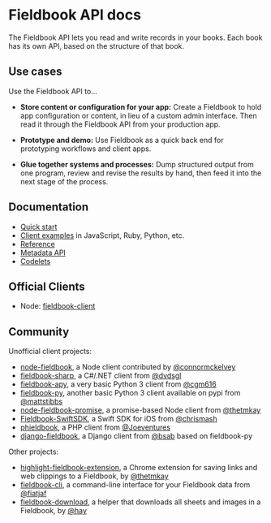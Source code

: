 Fieldbook API docs
==================

The Fieldbook API lets you read and write records in your books. Each book has its own API, based on the structure of that book.

Use cases
---------

Use the Fieldbook API to...

* **Store content or configuration for your app:** Create a Fieldbook to hold app configuration or content, in lieu of a custom admin interface. Then read it through the Fieldbook API from your production app.

* **Prototype and demo:** Use Fieldbook as a quick back end for prototyping workflows and client apps.

* **Glue together systems and processes:** Dump structured output from one program, review and revise the results by hand, then feed it into the next stage of the process.

Documentation
-------------

* [Quick start](quick-start.md)
* [Client examples](client-examples.md) in JavaScript, Ruby, Python, etc.
* [Reference](reference.md)
* [Metadata API](metadata.md)
* [Codelets](codelets.md)

Official Clients
----------------

* Node: [fieldbook-client](https://github.com/fieldbook/fieldbook-client)

Community
---------

Unofficial client projects:

* [node-fieldbook](https://www.npmjs.com/package/node-fieldbook), a Node client contributed by [@connormckelvey](https://github.com/connormckelvey)
* [fieldbook-sharp](https://github.com/dvdsgl/fieldbook-sharp), a C#/.NET client from [@dvdsgl](https://github.com/dvdsgl)
* [fieldbook-apy](https://github.com/cgm616/fieldbook-apy), a very basic Python 3 client from [@cgm616](https://github.com/cgm616)
* [fieldbook-py](https://github.com/mattstibbs/fieldbook_py), another basic Python 3 client available on pypi from [@mattstibbs](https://github.com/mattstibbs)
* [node-fieldbook-promise](https://github.com/thetmkay/node-fieldbook-promise), a promise-based Node client from [@thetmkay](https://github.com/thetmkay)
* [Fieldbook-SwiftSDK](https://github.com/ChrisMash/Fieldbook-SwiftSDK), a Swift SDK for iOS from [@chrismash](https://github.com/ChrisMash/)
* [phieldbook](https://github.com/Joeventures/phieldbook), a PHP client from [@Joeventures](https://github.com/Joeventures)
* [django-fieldbook](https://github.com/bsab/django-fieldbook), a Django client from [@bsab](https://github.com/bsab) based on fieldbook-py

Other projects:

* [highlight-fieldbook-extension](https://github.com/thetmkay/highlight-fieldbook-extension), a Chrome extension for saving links and web clippings to a Fieldbook, by [@thetmkay](https://github.com/thetmkay)
* [fieldbook-cli](https://github.com/fiatjaf/fieldbook-cli), a command-line interface for your Fieldbook data from [@fiatjaf](https://github.com/fiatjaf)
* [fieldbook-download](https://github.com/hay/fieldbook-download), a helper that downloads all sheets and images in a Fieldbook, by [@hay](https://github.com/hay)
